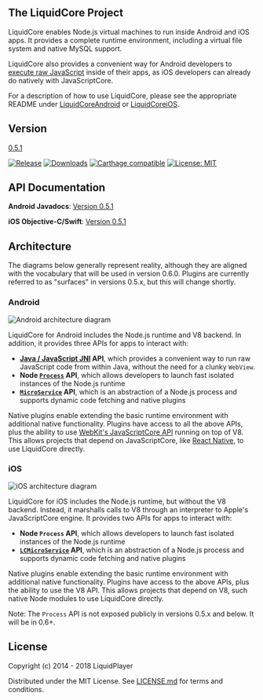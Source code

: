 The LiquidCore Project
----------------------

LiquidCore enables Node.js virtual machines to run inside Android and iOS apps.  It provides a complete runtime environment, including a virtual file system and native MySQL support.

LiquidCore also provides a convenient way for Android developers to [execute raw JavaScript](https://github.com/LiquidPlayer/LiquidCore/wiki/LiquidCore-as-a-Native-Javascript-Engine) inside of their apps, as iOS developers can already do natively with JavaScriptCore.

For a description of how to use LiquidCore, please see the appropriate README under [LiquidCoreAndroid](https://github.com/LiquidPlayer/LiquidCore/tree/master/LiquidCoreAndroid) or [LiquidCoreiOS](https://github.com/LiquidPlayer/LiquidCore/tree/master/LiquidCoreiOS).

Version
-------
[0.5.1](https://github.com/LiquidPlayer/LiquidCore/releases/tag/0.5.1)

[![Release](https://jitpack.io/v/LiquidPlayer/LiquidCore.svg)](https://jitpack.io/#LiquidPlayer/LiquidCore)
[![Downloads](https://jitpack.io/v/LiquidPlayer/LiquidCore/week.svg)](https://jitpack.io/#LiquidPlayer/LiquidCore)
[![Carthage compatible](https://img.shields.io/badge/Carthage-compatible-4BC51D.svg?style=flat)](https://github.com/Carthage/Carthage)
[![License: MIT](https://img.shields.io/badge/License-MIT-yellow.svg)](https://opensource.org/licenses/MIT)

API Documentation
-----------------
**Android Javadocs**: [Version 0.5.1](https://liquidplayer.github.io/LiquidCoreAndroid/0.5.1/index.html)

**iOS Objective-C/Swift**: [Version 0.5.1](https://liquidplayer.github.io/LiquidCoreiOS/0.5.1/index.html)

Architecture
------------

The diagrams below generally represent reality, although they are aligned with the vocabulary that will be used in version 0.6.0.  Plugins are currently referred to as "surfaces" in versions 0.5.x, but this will change shortly.

### Android

![Android architecture diagram](https://github.com/LiquidPlayer/LiquidCore/raw/master/doc/ArchitectureAndroid.png)

LiquidCore for Android includes the Node.js runtime and V8 backend.  In addition, it provides three APIs for apps to interact with:

* **[Java / JavaScript JNI](https://liquidplayer.github.io/LiquidCoreAndroid/0.5.1/org/liquidplayer/javascript/package-frame.html) API**, which provides a convenient way to run raw JavaScript code from within Java, without the need for a clunky `WebView`.
* **Node [`Process`](https://liquidplayer.github.io/LiquidCoreAndroid/0.5.1/org/liquidplayer/node/Process.html) API**, which allows developers to launch fast isolated instances of the Node.js runtime
* **[`MicroService`](https://liquidplayer.github.io/LiquidCoreAndroid/0.5.1/org/liquidplayer/service/MicroService.html) API**, which is an abstraction of a Node.js process and supports dynamic code fetching and native plugins 

Native plugins enable extending the basic runtime environment with additional native functionality.  Plugins have access to all the above APIs, plus the ability to use [WebKit's JavaScriptCore API](https://developer.apple.com/documentation/javascriptcore?language=objc) running on top of V8.  This allows projects that depend on JavaScriptCore, like [React Native](https://facebook.github.io/react-native/), to use LiquidCore directly.

### iOS

![iOS architecture diagram](https://github.com/LiquidPlayer/LiquidCore/raw/master/doc/ArchitectureiOS.png)

LiquidCore for iOS includes the Node.js runtime, but without the V8 backend.  Instead, it marshalls calls to V8 through an interpreter to Apple's JavaScriptCore engine.  It provides two APIs for apps to interact with:

* **Node `Process` API**, which allows developers to launch fast isolated instances of the Node.js runtime
* **[`LCMicroService`](https://liquidplayer.github.io/LiquidCoreiOS/0.5.1/Classes/LCMicroService.html) API**, which is an abstraction of a Node.js process and supports dynamic code fetching and native plugins 

Native plugins enable extending the basic runtime environment with additional native functionality.  Plugins have access to the above APIs, plus the ability to use the V8 API.  This allows projects that depend on V8, such native Node modules to use LiquidCore directly.

Note: The `Process` API is not exposed publicly in versions 0.5.x and below.  It will be in 0.6+.

License
-------

Copyright (c) 2014 - 2018 LiquidPlayer

Distributed under the MIT License.  See [LICENSE.md](LICENSE.md) for terms and conditions.

[Node.js]:https://nodejs.org/
[Android Studio]:https://developer.android.com/studio/index.html
[BigNumber]:https://github.com/MikeMcl/bignumber.js/
